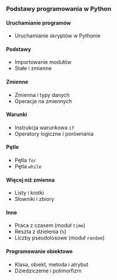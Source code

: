 ### Podstawy programowania w Python  

#### Uruchamianie programów  
- Uruchamianie skryptów w Pythonie  

#### Podstawy  
- Importowanie modułów  
- Stałe i zmienne  

#### Zmienne  
- Zmienna i typy danych  
- Operacje na zmiennych  

#### Warunki  
- Instrukcja warunkowa `if`  
- Operatory logiczne i porównania  

#### Pętle  
- Pętla `for`  
- Pętla `while`  

#### Więcej niż zmienna  
- Listy i krotki  
- Słowniki i zbiory  

#### Inne  
- Praca z czasem (moduł `time`)  
- Reszta z dzielenia (`%`)  
- Liczby pseudolosowe (moduł `random`)  

#### Programowanie obiektowe  
- Klasa, obiekt, metoda i atrybut  
- Dziedziczenie i polimorfizm  
